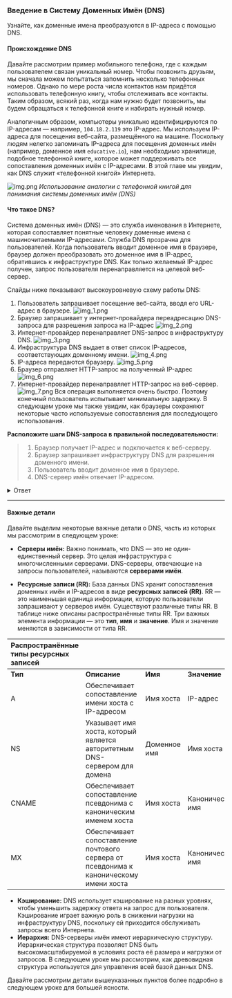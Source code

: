 ### **Введение в Систему Доменных Имён (DNS)**

Узнайте, как доменные имена преобразуются в IP-адреса с помощью DNS.

#### Происхождение DNS

Давайте рассмотрим пример мобильного телефона, где с каждым пользователем связан уникальный номер. Чтобы позвонить друзьям, мы сначала можем попытаться запомнить несколько телефонных номеров. Однако по мере роста числа контактов нам придётся использовать телефонную книгу, чтобы отслеживать все контакты. Таким образом, всякий раз, когда нам нужно будет позвонить, мы будем обращаться к телефонной книге и набирать нужный номер.

Аналогичным образом, компьютеры уникально идентифицируются по IP-адресам — например, `104.18.2.119` это IP-адрес. Мы используем IP-адреса для посещения веб-сайта, размещённого на машине. Поскольку людям нелегко запоминать IP-адреса для посещения доменных имён (например, доменное имя `educative.io`), нам необходимо хранилище, подобное телефонной книге, которое может поддерживать все сопоставления доменных имён с IP-адресами. В этой главе мы увидим, как DNS служит «телефонной книгой» Интернета.

![img.png](img/img.png)
*Использование аналогии с телефонной книгой для понимания системы доменных имён (DNS)*

#### Что такое DNS?
Система доменных имён (DNS) — это служба именования в Интернете, которая сопоставляет понятные человеку доменные имена с машиночитаемыми IP-адресами. Служба DNS прозрачна для пользователей. Когда пользователь вводит доменное имя в браузере, браузер должен преобразовать это доменное имя в IP-адрес, обратившись к инфраструктуре DNS. Как только желаемый IP-адрес получен, запрос пользователя перенаправляется на целевой веб-сервер.

Слайды ниже показывают высокоуровневую схему работы DNS:

1.  Пользователь запрашивает посещение веб-сайта, вводя его URL-адрес в браузере.
    ![img_1.png](img/img_1.png)
2.  Браузер запрашивает у интернет-провайдера переадресацию DNS-запроса для разрешения запроса на IP-адрес
![img_2.png](img/img_2.png)
3.  Интернет-провайдер перенаправляет DNS-запрос в инфраструктуру DNS.
![img_3.png](img/img_3.png)
4.  Инфраструктура DNS выдает в ответ список IP-адресов, соответствующих доменному имени.
![img_4.png](img/img_4.png)
5.  IP-адреса передаются браузеру.
![img_5.png](img/img_5.png)
6.  Браузер отправляет HTTP-запрос на полученный IP-адрес
![img_6.png](img/img_6.png)
7.  Интернет-провайдер перенаправляет HTTP-запрос на веб-сервер.
![img_7.png](img/img_7.png)
Вся операция выполняется очень быстро. Поэтому конечный пользователь испытывает минимальную задержку. В следующем уроке мы также увидим, как браузеры сохраняют некоторые часто используемые сопоставления для последующего использования.
 
**Расположите шаги DNS-запроса в правильной последовательности:**

> 1.  Браузер получает IP-адрес и подключается к веб-серверу.
> 2.  Браузер запрашивает инфраструктуру DNS для разрешения доменного имени.
> 3.  Пользователь вводит доменное имя в браузере.
> 4.  DNS-сервер имён отвечает IP-адресом.
<details>
<summary>Ответ</summary>
3 -> 2 -> 4 -> 1
</details>

---

#### Важные детали
Давайте выделим некоторые важные детали о DNS, часть из которых мы рассмотрим в следующем уроке:

*   **Серверы имён:** Важно понимать, что DNS — это не один-единственный сервер. Это целая инфраструктура с многочисленными серверами. DNS-серверы, отвечающие на запросы пользователей, называются **серверами имён**.

*   **Ресурсные записи (RR):** База данных DNS хранит сопоставления доменных имён и IP-адресов в виде **ресурсных записей (RR)**. RR — это наименьшая единица информации, которую пользователи запрашивают у серверов имён. Существуют различные типы RR. В таблице ниже описаны распространённые типы RR. Три важных элемента информации — это **тип**, **имя** и **значение**. Имя и значение меняются в зависимости от типа RR.

| Распространённые типы ресурсных записей | | | |
| :--- | :--- | :--- | :--- |
| **Тип** | **Описание** | **Имя** | **Значение** |
| A | Обеспечивает сопоставление имени хоста с IP-адресом | Имя хоста | IP-адрес |
| NS | Указывает имя хоста, который является авторитетным DNS-сервером для домена | Доменное имя | Имя хоста |
| CNAME | Обеспечивает сопоставление псевдонима с каноническим именем хоста | Имя хоста | Каноническое имя |
| MX | Обеспечивает сопоставление почтового сервера от псевдонима к каноническому имени хоста | Имя хоста | Каноническое имя |

*   **Кэширование:** DNS использует кэширование на разных уровнях, чтобы уменьшить задержку ответа на запрос для пользователя. Кэширование играет важную роль в снижении нагрузки на инфраструктуру DNS, поскольку ей приходится обслуживать запросы всего Интернета.
*   **Иерархия:** DNS-серверы имён имеют иерархическую структуру. Иерархическая структура позволяет DNS быть высокомасштабируемой в условиях роста её размера и нагрузки от запросов. В следующем уроке мы рассмотрим, как древовидная структура используется для управления всей базой данных DNS.

Давайте рассмотрим детали вышеуказанных пунктов более подробно в следующем уроке для большей ясности.
